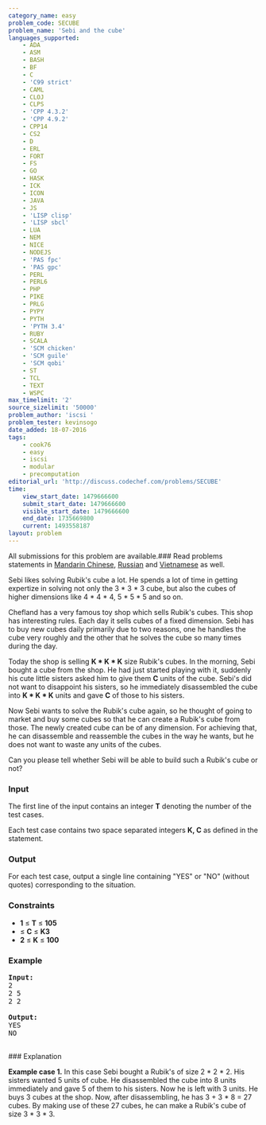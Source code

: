 ```yaml
---
category_name: easy
problem_code: SECUBE
problem_name: 'Sebi and the cube'
languages_supported:
    - ADA
    - ASM
    - BASH
    - BF
    - C
    - 'C99 strict'
    - CAML
    - CLOJ
    - CLPS
    - 'CPP 4.3.2'
    - 'CPP 4.9.2'
    - CPP14
    - CS2
    - D
    - ERL
    - FORT
    - FS
    - GO
    - HASK
    - ICK
    - ICON
    - JAVA
    - JS
    - 'LISP clisp'
    - 'LISP sbcl'
    - LUA
    - NEM
    - NICE
    - NODEJS
    - 'PAS fpc'
    - 'PAS gpc'
    - PERL
    - PERL6
    - PHP
    - PIKE
    - PRLG
    - PYPY
    - PYTH
    - 'PYTH 3.4'
    - RUBY
    - SCALA
    - 'SCM chicken'
    - 'SCM guile'
    - 'SCM qobi'
    - ST
    - TCL
    - TEXT
    - WSPC
max_timelimit: '2'
source_sizelimit: '50000'
problem_author: 'iscsi '
problem_tester: kevinsogo
date_added: 18-07-2016
tags:
    - cook76
    - easy
    - iscsi
    - modular
    - precomputation
editorial_url: 'http://discuss.codechef.com/problems/SECUBE'
time:
    view_start_date: 1479666600
    submit_start_date: 1479666600
    visible_start_date: 1479666600
    end_date: 1735669800
    current: 1493558187
layout: problem
---
```

All submissions for this problem are available.###  Read problems statements in [Mandarin Chinese](http://www.codechef.com/download/translated/COOK76/mandarin/SECUBE.pdf), [Russian](http://www.codechef.com/download/translated/COOK76/russian/SECUBE.pdf) and [Vietnamese](http://www.codechef.com/download/translated/COOK76/vietnamese/SECUBE.pdf) as well.

Sebi likes solving Rubik's cube a lot. He spends a lot of time in getting expertize in solving not only the 3 \* 3 \* 3 cube, but also the cubes of higher dimensions like 4 \* 4 \* 4, 5 \* 5 \* 5 and so on.

Chefland has a very famous toy shop which sells Rubik's cubes. This shop has interesting rules. Each day it sells cubes of a fixed dimension. Sebi has to buy new cubes daily primarily due to two reasons, one he handles the cube very roughly and the other that he solves the cube so many times during the day.

Today the shop is selling **K \* K \* K** size Rubik's cubes. In the morning, Sebi bought a cube from the shop. He had just started playing with it, suddenly his cute little sisters asked him to give them **C** units of the cube. Sebi's did not want to disappoint his sisters, so he immediately disassembled the cube into **K \* K \* K** units and gave **C** of those to his sisters.

Now Sebi wants to solve the Rubik's cube again, so he thought of going to market and buy some cubes so that he can create a Rubik's cube from those. The newly created cube can be of any dimension. For achieving that, he can disassemble and reassemble the cubes in the way he wants, but he does not want to waste any units of the cubes.

Can you please tell whether Sebi will be able to build such a Rubik's cube or not?

### Input

The first line of the input contains an integer **T** denoting the number of the test cases.

Each test case contains two space separated integers **K, C** as defined in the statement.

### Output

For each test case, output a single line containing "YES" or "NO" (without quotes) corresponding to the situation.

### Constraints

- **1** ≤ **T** ≤ **105**
- ≤ **C** ≤ **K3**
- **2** ≤ **K**  ≤ **100**

### Example

<pre><b>Input:</b>
2
2 5
2 2

<b>Output:</b>
YES
NO

</pre>### Explanation
**Example case 1.** In this case Sebi bought a Rubik's of size 2 \* 2 \* 2. His sisters wanted 5 units of cube. He disassembled the cube into 8 units immediately and gave 5 of them to his sisters. Now he is left with 3 units. He buys 3 cubes at the shop. Now, after disassembling, he has 3 + 3 \* 8 = 27 cubes. By making use of these 27 cubes, he can make a Rubik's cube of size 3 \* 3 \* 3.

